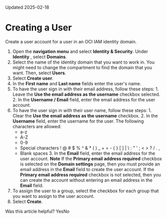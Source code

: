 Updated 2025-02-18
# Creating a User
Create a user account for a user in an OCI IAM identity domain.
  1. Open the **navigation menu** and select **Identity & Security**. Under **Identity** , select **Domains**.
  2. Select the name of the identity domain that you want to work in. You might need to change the compartment to find the domain that you want. Then, select **Users**.
  3. Select **Create user**.
  4. In the **First name** and **Last name** fields enter the user's name.
  5. To have the user sign in with their email address, follow these steps:
    1. Leave the **Use the email address as the username** checkbox selected.
    2. In the **Username / Email** field, enter the email address for the user account.
  6. To have the user sign in with their user name, follow these steps:
    1. Clear the **Use the email address as the username** checkbox.
    2. In the **Username** field, enter the username for the user. 
The following characters are allowed:
       * a-z
       * A-Z
       * 0-9
       * Special characters ! @ # $ % ^ & * ( ) _ + = - { } [ ] | \ : " ' ; < > ? / . ,
       * Blank spaces
    3. In the **Email** field, enter the email address for the user account.
**Note**
If the **Primary email address required** checkbox is selected on the **Domain settings** page, then you must provide an email address in the **Email** field to create the user account.
If the **Primary email address required** checkbox is not selected, then you can create the account without entering an email address in the **Email** field.
  7. To assign the user to a group, select the checkbox for each group that you want to assign to the user account.
  8. Select **Create**.


Was this article helpful?
YesNo

